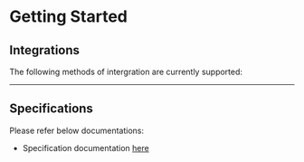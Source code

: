 # Getting Started

## Integrations

The following methods of intergration are currently supported:

<!-- type: row -->

<!-- type: card
title: Unified API 
description: Use GraphQL queries to inquire/manage merchant data along with Rest APIs for master data definition.
link: ?path=docs/getting-access/api-access.md
-->

<!-- type: card
title: Direct Access to Snowflake Data Lake
description: Consumer will have full read access to Snowflake data lake and can use the data to sync with their application incrementally or periodically.
link: ?path=docs/getting-access/database-access.md
-->

<!-- type: row-end -->

---

## Specifications

Please refer below documentations:

* Specification documentation [here](?path=docs/specification/readMe.md)
